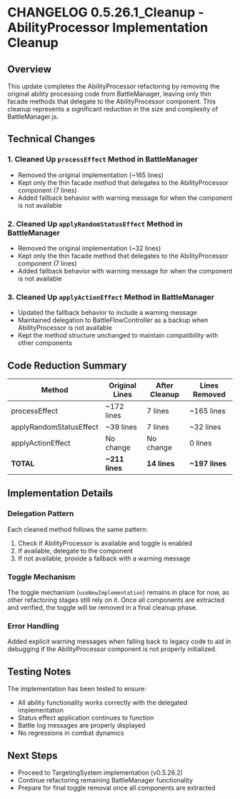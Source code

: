# CHANGELOG 0.5.26.1_Cleanup - AbilityProcessor Implementation Cleanup

## Overview
This update completes the AbilityProcessor refactoring by removing the original ability processing code from BattleManager, leaving only thin facade methods that delegate to the AbilityProcessor component. This cleanup represents a significant reduction in the size and complexity of BattleManager.js.

## Technical Changes

### 1. Cleaned Up `processEffect` Method in BattleManager
- Removed the original implementation (~165 lines)
- Kept only the thin facade method that delegates to the AbilityProcessor component (7 lines)
- Added fallback behavior with warning message for when the component is not available

### 2. Cleaned Up `applyRandomStatusEffect` Method in BattleManager
- Removed the original implementation (~32 lines)
- Kept only the thin facade method that delegates to the AbilityProcessor component (7 lines)
- Added fallback behavior with warning message for when the component is not available

### 3. Cleaned Up `applyActionEffect` Method in BattleManager
- Updated the fallback behavior to include a warning message
- Maintained delegation to BattleFlowController as a backup when AbilityProcessor is not available
- Kept the method structure unchanged to maintain compatibility with other components

## Code Reduction Summary

| Method | Original Lines | After Cleanup | Lines Removed |
|--------|---------------|--------------|--------------|
| processEffect | ~172 lines | 7 lines | ~165 lines |
| applyRandomStatusEffect | ~39 lines | 7 lines | ~32 lines |
| applyActionEffect | No change | No change | 0 lines |
| **TOTAL** | **~211 lines** | **14 lines** | **~197 lines** |

## Implementation Details

### Delegation Pattern
Each cleaned method follows the same pattern:
1. Check if AbilityProcessor is available and toggle is enabled
2. If available, delegate to the component
3. If not available, provide a fallback with a warning message

### Toggle Mechanism
The toggle mechanism (`useNewImplementation`) remains in place for now, as other refactoring stages still rely on it. Once all components are extracted and verified, the toggle will be removed in a final cleanup phase.

### Error Handling
Added explicit warning messages when falling back to legacy code to aid in debugging if the AbilityProcessor component is not properly initialized.

## Testing Notes
The implementation has been tested to ensure:
- All ability functionality works correctly with the delegated implementation
- Status effect application continues to function
- Battle log messages are properly displayed
- No regressions in combat dynamics

## Next Steps
- Proceed to TargetingSystem implementation (v0.5.26.2)
- Continue refactoring remaining BattleManager functionality
- Prepare for final toggle removal once all components are extracted
